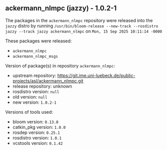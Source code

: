 ## ackermann_nlmpc (jazzy) - 1.0.2-1

The packages in the `ackermann_nlmpc` repository were released into the `jazzy` distro by running `/usr/bin/bloom-release --new-track --rosdistro jazzy --track jazzy ackermann_nlmpc` on `Mon, 15 Sep 2025 10:11:14 -0000`

These packages were released:
- `ackermann_nlmpc`
- `ackermann_nlmpc_msgs`

Version of package(s) in repository `ackermann_nlmpc`:

- upstream repository: https://git.ime.uni-luebeck.de/public-projects/asl/ackermann_nlmpc.git
- release repository: unknown
- rosdistro version: `null`
- old version: `null`
- new version: `1.0.2-1`

Versions of tools used:

- bloom version: `0.13.0`
- catkin_pkg version: `1.0.0`
- rosdep version: `0.25.1`
- rosdistro version: `1.0.1`
- vcstools version: `0.1.42`


